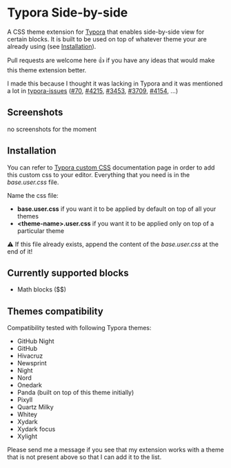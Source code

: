 # Typora Side-by-side

A CSS theme extension for [Typora](https://typora.io/) that enables side-by-side view for certain blocks. It is built to be used on top of whatever theme your are already using (see [Installation](#installation)).

Pull requests are welcome here 👍 if you have any ideas that would make this theme extension better.

I made this because I thought it was lacking in Typora and it was mentioned a lot in [typora-issues](https://github.com/typora/typora-issues) ([#70](https://github.com/typora/typora-issues/issues/70), [#4215](https://github.com/typora/typora-issues/issues/4215), [#3453](https://github.com/typora/typora-issues/issues/3453), [#3709](https://github.com/typora/typora-issues/issues/3709), [#4154](https://github.com/typora/typora-issues/issues/4154), ...)

## Screenshots

no screenshots for the moment

## Installation

You can refer to [Typora custom CSS](https://support.typora.io/Add-Custom-CSS/) documentation page in order to add this custom css to your editor.
Everything that you need is in the _base.user.css_ file.

Name the css file:

* **base.user.css** if you want it to be applied by default on top of all your themes
* **\<theme-name>.user.css** if you want it to be applied only on top of a particular theme

⚠️ If this file already exists, append the content of the _base.user.css_ at the end of it!

## Currently supported blocks

- Math blocks (\$\$)

## Themes compatibility

Compatibility tested with following Typora themes:

- GitHub Night
- GitHub
- Hivacruz
- Newsprint
- Night
- Nord
- Onedark
- Panda (built on top of this theme initially)
- Pixyll
- Quartz Milky
- Whitey
- Xydark
- Xydark focus
- Xylight

Please send me a message if you see that my extension works with a theme that is not present above so that I can add it to the list.
